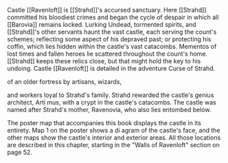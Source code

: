 Castle [[Ravenloft]] is [[Strahd]]'s accursed sanctuary. Here [[Strahd]] committed his bloodiest crimes and began the cycle of despair in which all [[Barovia]] remains locked. Lurking Undead, tormented spirits, and [[Strahd]]'s other servants haunt the vast castle, each serving the count's schemes; reflecting some aspect of his depraved past; or protecting his coffin, which lies hidden within the castle's vast catacombs. Mementos of lost times and fallen heroes lie scattered throughout the count's home. [[Strahd]] keeps these relics close, but that might hold the key to his undoing. Castle [[Ravenloft]] is detailed in the adventure Curse of Strahd.

of an older fortress by artisans, wizards,

and workers loyal to Strahd's family. Strahd rewarded the castle's genius architect, Arti­ mus, with a crypt in the castle's catacombs. The castle was named after Strahd's mother, Ravenovia, who also lies entombed below.

The poster map that accompanies this book displays the castle in its entirety. Map 1 on the poster shows a di­ agram of the castle's face, and the other maps show the castle's interior and exterior areas. All those locations are described in this chapter, starting in the "Walls of Ravenloft" section on page 52.